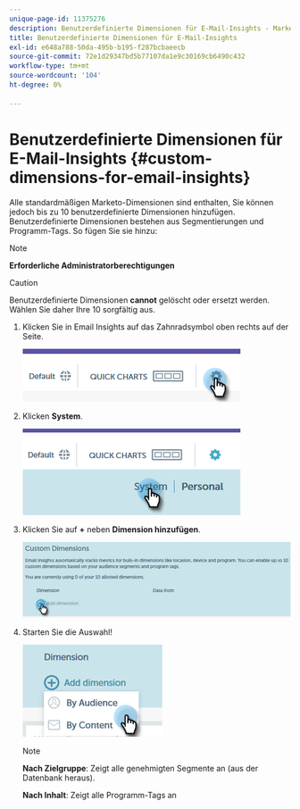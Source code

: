 ```yaml
---
unique-page-id: 11375276
description: Benutzerdefinierte Dimensionen für E-Mail-Insights - Marketo-Dokumente - Produktdokumentation
title: Benutzerdefinierte Dimensionen für E-Mail-Insights
exl-id: e648a788-50da-495b-b195-f287bcbaeecb
source-git-commit: 72e1d29347bd5b77107da1e9c30169cb6490c432
workflow-type: tm+mt
source-wordcount: '104'
ht-degree: 0%

---
```


# Benutzerdefinierte Dimensionen für E-Mail-Insights {#custom-dimensions-for-email-insights}

Alle standardmäßigen Marketo-Dimensionen sind enthalten, Sie können jedoch bis zu 10 benutzerdefinierte Dimensionen hinzufügen. Benutzerdefinierte Dimensionen bestehen aus Segmentierungen und Programm-Tags. So fügen Sie sie hinzu:

>[!NOTE]
>
>**Erforderliche Administratorberechtigungen**

>[!CAUTION]
>
>Benutzerdefinierte Dimensionen **cannot** gelöscht oder ersetzt werden. Wählen Sie daher Ihre 10 sorgfältig aus.

1. Klicken Sie in Email Insights auf das Zahnradsymbol oben rechts auf der Seite.

   ![](assets/cd1.png)

1. Klicken **System**.

   ![](assets/cd2.png)

1. Klicken Sie auf **+** neben **Dimension hinzufügen**.

   ![](assets/cd3.png)

1. Starten Sie die Auswahl!

   ![](assets/cd4.png)

   >[!NOTE]
   >
   >**Nach Zielgruppe**: Zeigt alle genehmigten Segmente an (aus der Datenbank heraus).
   >
   >**Nach Inhalt**: Zeigt alle Programm-Tags an
